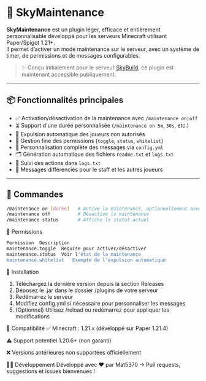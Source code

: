 # 🔧 SkyMaintenance

**SkyMaintenance** est un plugin léger, efficace et entièrement personnalisable développé pour les serveurs Minecraft utilisant Paper/Spigot 1.21+.  
Il permet d’activer un mode maintenance sur le serveur, avec un système de timer, de permissions et de messages configurables.

> ✨ Conçu initialement pour le serveur [SkyBuild](https://github.com/Mat5370), ce plugin est maintenant accessible publiquement.

---

## 📦 Fonctionnalités principales

- ✅ Activation/désactivation de la maintenance avec `/maintenance on|off`
- ⏳ Support d'une durée personnalisée (`/maintenance on 5m`, `30s`, etc.)
- 👥 Expulsion automatique des joueurs non autorisés
- 🔐 Gestion fine des permissions (`toggle`, `status`, `whitelist`)
- 📝 Personnalisation complète des messages via `config.yml`
- 🗂️ Génération automatique des fichiers `readme.txt` et `logs.txt`
- 🧾 Suivi des actions dans `logs.txt`
- 💬 Messages différenciés pour le staff et les autres joueurs

---

## 🔧 Commandes

```bash
/maintenance on [durée]   # Active la maintenance, optionnellement avec un timer
/maintenance off          # Désactive la maintenance
/maintenance status       # Affiche le statut actuel
```

🔐 Permissions
```bash
Permission	Description
maintenance.toggle	Requise pour activer/désactiver
maintenance.status	Voir l'état de la maintenance
maintenance.whitelist	Exempte de l’expulsion automatique
```

🔄 Installation
1. Téléchargez la dernière version depuis la section Releases
2. Déposez le .jar dans le dossier /plugins de votre serveur
3. Redémarrez le serveur
4. Modifiez config.yml si nécessaire pour personnaliser les messages
5. (Optionnel) Utilisez /reload ou redémarrez pour appliquer les modifications

🧪 Compatibilité
✅ Minecraft : 1.21.x (développé sur Paper 1.21.4)

⚠️ Support potentiel 1.20.6+ (non garanti)

❌ Versions antérieures non supportées officiellement

🧑‍💻 Développement
Développé avec ❤️ par Mat5370
→ Pull requests, suggestions et issues bienvenues !

